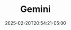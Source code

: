 ---
weight: 2
title: "Gemini"
description: ""
icon: "article"
date: "2025-02-20T20:54:21-05:00"
lastmod: "2025-02-20T20:54:21-05:00"
toc: true
---